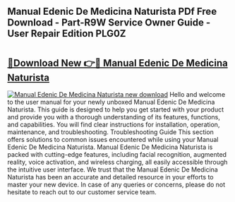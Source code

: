 ## Manual Edenic De Medicina Naturista PDf Free Download - Part-R9W Service Owner Guide - User Repair Edition PLG0Z

# <h2><a href="http://cf11569.oget.top/?id=Manual+Edenic+De+Medicina+Naturista">🔗Download New 👉🔴 Manual Edenic De Medicina Naturista</a></h2>

[![Manual Edenic De Medicina Naturista new download](https://i.imgur.com/5g1atiW.png)](http://cf11569.oget.top/?id=Manual+Edenic+De+Medicina+Naturista)
Hello and welcome to the user manual for your newly unboxed Manual Edenic De Medicina Naturista. This guide is designed to help you get started with your product and provide you with a thorough understanding of its features, functions, and capabilities. You will find clear instructions for installation, operation, maintenance, and troubleshooting. Troubleshooting Guide This section offers solutions to common issues encountered while using your Manual Edenic De Medicina Naturista. Manual Edenic De Medicina Naturista is packed with cutting-edge features, including facial recognition, augmented reality, voice activation, and wireless charging, all easily accessible through the intuitive user interface. We trust that the Manual Edenic De Medicina Naturista has been an accurate and detailed resource in your efforts to master your new device. In case of any queries or concerns, please do not hesitate to reach out to our customer service team.
